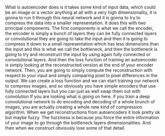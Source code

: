 What is autoencoder does is it takes some kind of input data, which could be an image or a vector anything at all with a very high dimensionality, it is gonna to run it through this neural network and it is gonna to try to compress the data into a smaller representation. It does this with two principal components. The first components is what we call the encoder, the encoder is simply a bunch of layers they can be fully connected layers or convolutional they are going to take the input and then it is going to compress it down to a small representation which has less dimensions than the input and this is what we call the bottleneck, and then the bottleneck is going to try and reconstruct the input by using again fully connected or convolutional layers. And then the loss function of training an autoencoder is simply looking at the reconstructed version at the end of your encoder network. Then, you are going to simply compute the reconstruction with respect to your input and simply comparing pixel to pixel differences in the output. We can create a loss function and we can start training our network to compress images, and so obviously you have simple encoders that use fully connected layers but you can just as well swap them out with convolution
If you are looking what is going on here. if you train a deep convolutional network to do encoding and decoding of a whole brunch of images, you are actually creating a whole new kind of compression algorithm.
When we get reconstructions from autoencoders it look pretty ok but maybe fuzzy. The fuzziness is because you force the entire information of your image to go through the bottleneck layers dimensionalities. And then when we construct obviously lose some of that detail.
